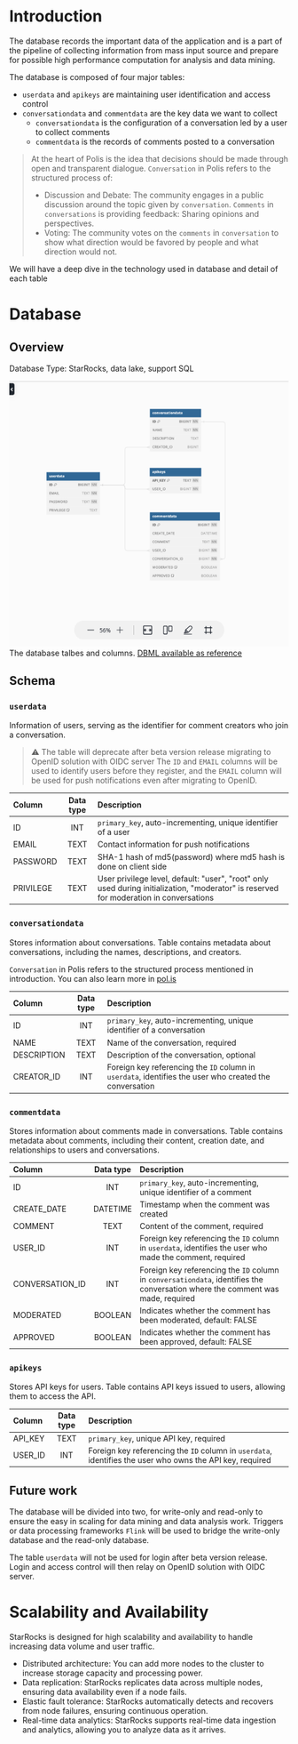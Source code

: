 # Introduction
The database records the important data of the application and is a part of the pipeline
of collecting information from mass input source and prepare for possible high performance
computation for analysis and data mining.

The database is composed of four major tables:
- `userdata` and `apikeys` are maintaining user identification and access control
- `conversationdata` and `commentdata` are the key data we want to collect
  - `conversationdata` is the configuration of a conversation led by a user to collect comments
  - `commentdata` is the records of comments posted to a conversation

> At the heart of Polis is the idea that decisions should be made
> through open and transparent dialogue. `Conversation` in Polis refers to the structured process of:
> - Discussion and Debate: The community engages in a public discussion around the topic
> given by `conversation`. `Comments` in `conversations` is providing feedback:
> Sharing opinions and perspectives.
> - Voting: The community votes on the `comments` in `conversation` to show what direction would be
> favored by people and what direction would not.

We will have a deep dive in the technology used in database and detail of each table

# Database
## Overview
Database Type: StarRocks, data lake, support SQL

![](https://github.com/NewJerseyStyle/LitePolis/blob/release/doc/db-light.png?raw=true)
The database talbes and columns. [DBML available as reference](db.dbml)

## Schema
### `userdata`
Information of users, serving as the identifier for comment creators who join a conversation.

> ⚠️ The table will deprecate after beta version release migrating to OpenID solution with OIDC server
> The `ID` and `EMAIL` columns will be used to identify users before they register,
> and the `EMAIL` column will be used for push notifications even after migrating to OpenID.
 
|Column|Data type|Description|
|:-----|:-------:|:----------|
|ID    |INT      |`primary_key`, auto-incrementing, unique identifier of a user|
|EMAIL |TEXT     |Contact information for push notifications|
|PASSWORD|TEXT   |SHA-1 hash of md5(password) where md5 hash is done on client side|
|PRIVILEGE| TEXT |User privilege level, default: "user", "root" only used during initialization, "moderator" is reserved for moderation in conversations|

### `conversationdata`
Stores information about conversations.
Table contains metadata about conversations, including the names, descriptions, and creators.

`Conversation` in Polis refers to the structured process mentioned in introduction.
You can also learn more in [pol.is](pol.is)

|Column|Data type|Description|
|:-----|:-------:|:----------|
|ID    |INT      |`primary_key`, auto-incrementing, unique identifier of a conversation|
|NAME  |TEXT     |Name of the conversation, required|
|DESCRIPTION|TEXT|Description of the conversation, optional|
|CREATOR_ID|INT  |Foreign key referencing the `ID` column in `userdata`, identifies the user who created the conversation|

### `commentdata`
Stores information about comments made in conversations.
Table contains metadata about comments, including their content, creation date,
and relationships to users and conversations.

|Column|Data type|Description|
|:-----|:-------:|:----------|
|ID    |INT      |`primary_key`, auto-incrementing, unique identifier of a comment|
|CREATE_DATE|DATETIME|Timestamp when the comment was created|
|COMMENT|TEXT    |Content of the comment, required|
|USER_ID|INT     |Foreign key referencing the `ID` column in `userdata`, identifies the user who made the comment, required|
|CONVERSATION_ID|INT|Foreign key referencing the `ID` column in `conversationdata`, identifies the conversation where the comment was made, required|
|MODERATED|BOOLEAN|Indicates whether the comment has been moderated, default: FALSE|
|APPROVED|BOOLEAN|Indicates whether the comment has been approved, default: FALSE|

### `apikeys`
Stores API keys for users.
Table contains API keys issued to users, allowing them to access the API.

|Column|Data type|Description|
|:-----|:-------:|:----------|
|API_KEY|TEXT    |`primary_key`, unique API key, required|
|USER_ID|INT     |Foreign key referencing the `ID` column in `userdata`, identifies the user who owns the API key, required|

## Future work
The database will be divided into two, for write-only and read-only to ensure the easy in scaling
for data mining and data analysis work. Triggers or data processing frameworks `Flink` will be used
to bridge the write-only database and the read-only database.

The table `userdata` will not be used for login after beta version release.
Login and access control will then relay on OpenID solution with OIDC server.

# Scalability and Availability
StarRocks is designed for high scalability and availability to handle increasing data volume and user traffic.

- Distributed architecture: You can add more nodes to the cluster to increase storage capacity and processing power.
- Data replication: StarRocks replicates data across multiple nodes, ensuring data availability even if a node fails.
- Elastic fault tolerance: StarRocks automatically detects and recovers from node failures, ensuring continuous operation.
- Real-time data analytics: StarRocks supports real-time data ingestion and analytics, allowing you to analyze data as it arrives.
